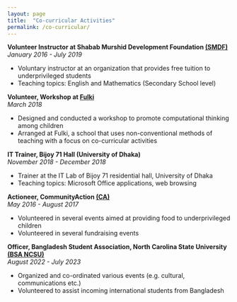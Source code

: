 ```yaml
---
layout: page
title:  "Co-curricular Activities"
permalink: /co-curricular/
---
```





**Volunteer Instructor at Shabab Murshid Development Foundation [(SMDF)](https://tinyurl.com/smdforg)**  
*January 2016 - July 2019*
<ul>
    <li>Voluntary instructor at an organization that provides free tuition to underprivileged students</li>
    <li>Teaching topics: English and Mathematics (Secondary School level)</li>
</ul>



**Volunteer, Workshop at [Fulki](https://www.dndlab.org/2018/05/16/workshop-at-fulki/)**  
*March 2018*
<ul>
    <li>Designed and conducted a workshop to promote computational thinking among children</li>
    <li>Arranged at Fulki, a school that uses non-conventional methods of teaching with a focus on co-curricular activities</li>
</ul>


**IT Trainer, Bijoy 71 Hall (University of Dhaka)**   
*November 2018 - December 2018*
<ul>
    <li>Trainer at the IT Lab of Bijoy 71 residential hall, University of Dhaka</li> 
    <li>Teaching topics: Microsoft Office applications, web browsing</li>
</ul>


**Actioneer, CommunityAction [(CA)](http://ca-bd.org/)**  
*May 2016 - August 2017*
<ul>
    <li>Volunteered in several events aimed at providing food to underprivileged children</li>
    <li>Volunteered in several fundraising events</li> 
</ul>


**Officer, Bangladesh Student Association, North Carolina State University [(BSA NCSU)](https://getinvolved.ncsu.edu/organization/BSA/)**  
*August 2022 - July 2023*
<ul>
    <li>Organized and co-ordinated various events (e.g. cultural, communications etc.)</li>
    <li>Volunteered to assist incoming international students from Bangladesh</li>
</ul>